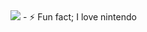 <img src="https://oriolserrabassa.com/wp-content/uploads/2022/01/Super-Mario-Odyssey.webp"/>
- ⚡ Fun fact; I love nintendo

<!---
ernugrahaDev/ernugrahaDev is a ✨ special ✨ repository because its `README.md` (this file) appears on your GitHub profile.
You can click the Preview link to take a look at your changes.
--->
